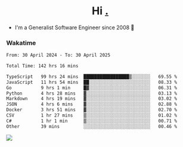 <h1 align="center">Hi <a href="https://www.hackerrank.com/erasmosaraujo">.</a></h1>
 
- I'm a Generalist Software Engineer  since 2008 🚀
<!--  
<p align="left">
  <a href="https://github.com/erasmosoares/github-readme-stats">
    <img
      align="center"
      src="https://github-readme-stats.vercel.app/api/top-langs/?username=erasmosoares&theme=radical&layout=compact"
    />
  </a>
  <a href="https://github.com/erasmosoares/github-readme-stats">
    [![Harlok's WakaTime stats](https://github-readme-stats.vercel.app/api/wakatime?username=ffflabs)](https://github.com/anuraghazra/github-readme-stats)
  </a>
</p>

<!--
 ### Repo 
 
<p align="left">
 <a href="https://github.com/erasmosoares/github-readme-stats">
    <img
      align="center"
      height="165"
      src="https://github-readme-stats.vercel.app/api/pin?username=erasmosoares&repo=sample-node&title_color=fff&icon_color=f9f9f9&text_color=9f9f9f&bg_color=151515"
    />
  </a>
  <a href="https://github.com/erasmosoares/github-readme-stats">
    <img
      align="center"
      height="165"
      src="https://github-readme-stats.vercel.app/api/pin?username=erasmosoares&repo=sample-node&title_color=fff&icon_color=f9f9f9&text_color=9f9f9f&bg_color=151515"
    />
  </a>
</p>
-->

 ### Wakatime 

<!--START_SECTION:waka-->

```txt
From: 30 April 2024 - To: 30 April 2025

Total Time: 142 hrs 16 mins

TypeScript   99 hrs 24 mins  █████████████████▒░░░░░░░   69.55 %
JavaScript   11 hrs 54 mins  ██░░░░░░░░░░░░░░░░░░░░░░░   08.33 %
Go           9 hrs 1 min     █▓░░░░░░░░░░░░░░░░░░░░░░░   06.31 %
Python       4 hrs 28 mins   ▓░░░░░░░░░░░░░░░░░░░░░░░░   03.13 %
Markdown     4 hrs 19 mins   ▓░░░░░░░░░░░░░░░░░░░░░░░░   03.02 %
JSON         4 hrs 6 mins    ▓░░░░░░░░░░░░░░░░░░░░░░░░   02.88 %
Docker       3 hrs 51 mins   ▓░░░░░░░░░░░░░░░░░░░░░░░░   02.70 %
CSV          1 hr 27 mins    ▒░░░░░░░░░░░░░░░░░░░░░░░░   01.02 %
C#           1 hr 1 min      ▒░░░░░░░░░░░░░░░░░░░░░░░░   00.71 %
Other        39 mins         ░░░░░░░░░░░░░░░░░░░░░░░░░   00.46 %
```

<!--END_SECTION:waka-->

![](https://komarev.com/ghpvc/?username=erasmosoares&color=brightgreen)
